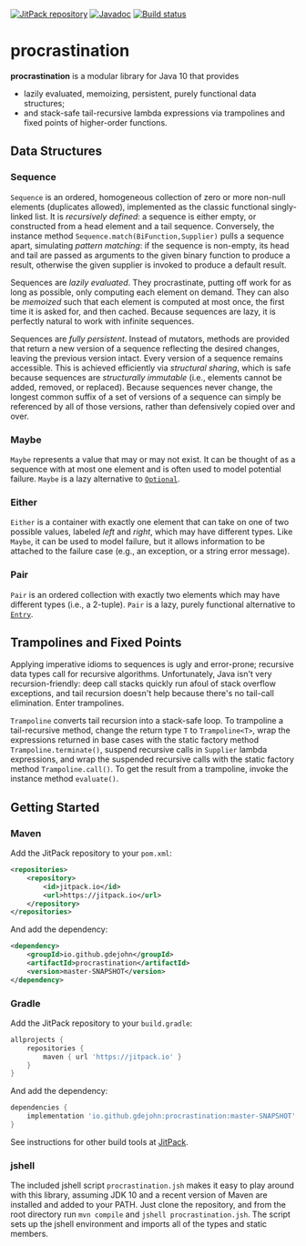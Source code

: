 [![JitPack repository](https://img.shields.io/jitpack/v/gdejohn/procrastination.svg?colorB=4EC820)](https://jitpack.io/#io.github.gdejohn/procrastination)
[![Javadoc](https://img.shields.io/badge/javadoc-SNAPSHOT-brightgreen.svg)](https://jitpack.io/io/github/gdejohn/procrastination/master-SNAPSHOT/javadoc/)
[![Build status](https://travis-ci.com/gdejohn/procrastination.svg?branch=master)](https://travis-ci.com/gdejohn/procrastination)

# procrastination

**procrastination** is a modular library for Java 10 that provides
* lazily evaluated, memoizing, persistent, purely functional data structures;
* and stack-safe tail-recursive lambda expressions via trampolines and fixed points of higher-order functions.

## Data Structures

### Sequence

`Sequence` is an ordered, homogeneous collection of zero or more non-null elements (duplicates allowed), implemented as
the classic functional singly-linked list. It is *recursively defined*: a sequence is either empty, or constructed from
a head element and a tail sequence. Conversely, the instance method `Sequence.match(BiFunction,Supplier)` pulls a
sequence apart, simulating *pattern matching*: if the sequence is non-empty, its head and tail are passed as arguments
to the given binary function to produce a result, otherwise the given supplier is invoked to produce a default result.

Sequences are *lazily evaluated*. They procrastinate, putting off work for as long as possible, only computing each
element on demand. They can also be *memoized* such that each element is computed at most once, the first time it is
asked for, and then cached. Because sequences are lazy, it is perfectly natural to work with infinite sequences.

Sequences are *fully persistent*. Instead of mutators, methods are provided that return a new version of a sequence
reflecting the desired changes, leaving the previous version intact. Every version of a sequence remains accessible.
This is achieved efficiently via *structural sharing*, which is safe because sequences are *structurally immutable*
(i.e., elements cannot be added, removed, or replaced). Because sequences never change, the longest common suffix of a
set of versions of a sequence can simply be referenced by all of those versions, rather than defensively copied over
and over.

### Maybe

`Maybe` represents a value that may or may not exist. It can be thought of as a sequence with at most one element and
is often used to model potential failure. `Maybe` is a lazy alternative to
[`Optional`](https://docs.oracle.com/javase/10/docs/api/java/util/Optional.html).

### Either

`Either` is a container with exactly one element that can take on one of two possible values, labeled *left* and
*right*, which may have different types. Like `Maybe`, it can be used to model failure, but it allows information to be
attached to the failure case (e.g., an exception, or a string error message).

### Pair

`Pair` is an ordered collection with exactly two elements which may have different types (i.e., a 2-tuple). `Pair` is a
lazy, purely functional alternative to [`Entry`](https://docs.oracle.com/javase/10/docs/api/java/util/Map.Entry.html).

## Trampolines and Fixed Points

Applying imperative idioms to sequences is ugly and error-prone; recursive data types call for recursive algorithms.
Unfortunately, Java isn't very recursion-friendly: deep call stacks quickly run afoul of stack overflow exceptions, and tail
recursion doesn't help because there's no tail-call elimination. Enter trampolines.

`Trampoline` converts tail recursion into a stack-safe loop. To trampoline a tail-recursive method, change the return
type `T` to `Trampoline<T>`, wrap the expressions returned in base cases with the static factory method
`Trampoline.terminate()`, suspend recursive calls in `Supplier` lambda expressions, and wrap the suspended recursive
calls with the static factory method `Trampoline.call()`. To get the result from a trampoline, invoke the instance
method `evaluate()`.

## Getting Started

### Maven

Add the JitPack repository to your `pom.xml`:

```xml
<repositories>
    <repository>
        <id>jitpack.io</id>
        <url>https://jitpack.io</url>
    </repository>
</repositories>
```

And add the dependency:

```xml
<dependency>
    <groupId>io.github.gdejohn</groupId>
    <artifactId>procrastination</artifactId>
    <version>master-SNAPSHOT</version>
</dependency>
```

### Gradle

Add the JitPack repository to your `build.gradle`:

```groovy
allprojects {
    repositories {
        maven { url 'https://jitpack.io' }
    }
}
```

And add the dependency:

```groovy
dependencies {
    implementation 'io.github.gdejohn:procrastination:master-SNAPSHOT'
}
```

See instructions for other build tools at [JitPack](https://jitpack.io/#io.github.gdejohn/procrastination).

### jshell

The included jshell script `procrastination.jsh` makes it easy to play around with this library, assuming JDK 10 and a
recent version of Maven are installed and added to your PATH. Just clone the repository, and from the root directory
run `mvn compile` and `jshell procrastination.jsh`. The script sets up the jshell environment and imports all of the
types and static members.
